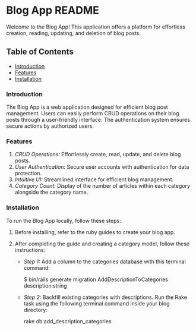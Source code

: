# Blog App README

Welcome to the Blog App! This application offers a platform for effortless creation, reading, updating, and deletion of blog posts.

## Table of Contents
- [Introduction](#introduction)
- [Features](#features)
- [Installation](#installation)

### Introduction
The Blog App is a web application designed for efficient blog post management. Users can easily perform CRUD operations on their blog posts through a user-friendly interface. The authentication system ensures secure actions by authorized users.

### Features
1. *CRUD Operations:* Effortlessly create, read, update, and delete blog posts.
2. *User Authentication:* Secure user accounts with authentication for data protection.
3. *Intuitive UI:* Streamlined interface for efficient blog management.
4. *Category Count:* Display of the number of articles within each category alongside the category name.

### Installation
To run the Blog App locally, follow these steps:

1. Before installing, refer to the ruby guides to create your blog app.
2. After completing the guide and creating a category model, follow these instructions:

   - *Step 1:* Add a column to the categories database with this terminal command:
     
     $ bin/rails generate migration AddDescriptionToCategories description:string
     
   - *Step 2:* Backfill existing categories with descriptions. Run the Rake task using the following terminal command inside your blog directory:
     
     rake db:add_description_categories